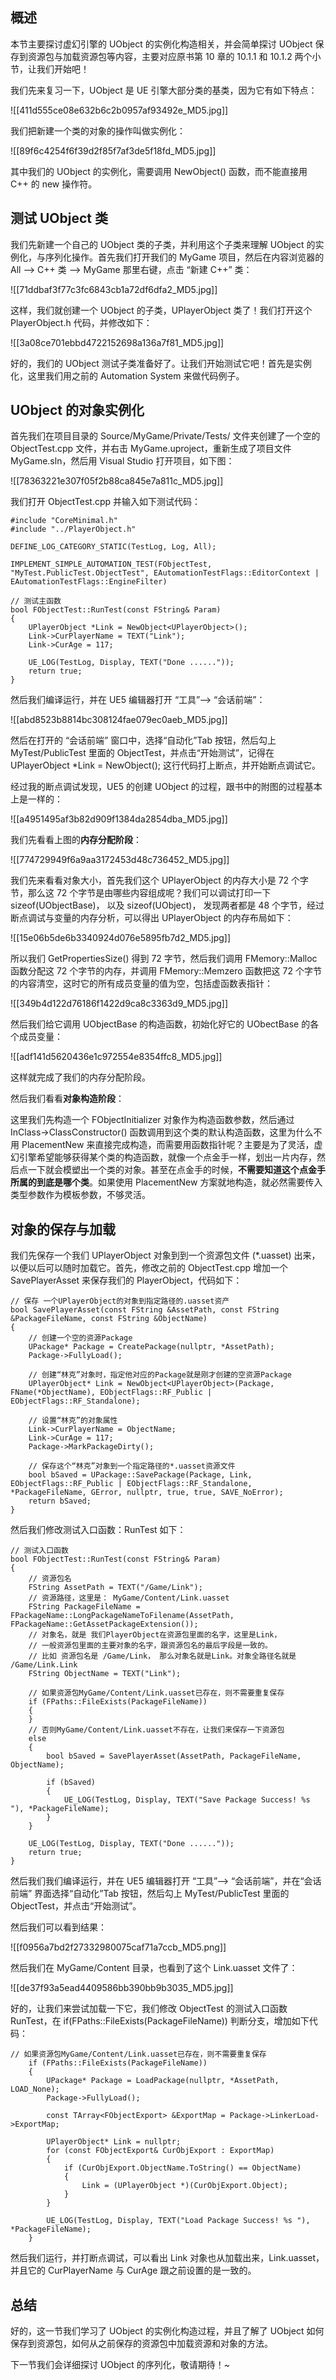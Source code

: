 ## 概述

本节主要探讨虚幻引擎的 UObject 的实例化构造相关，并会简单探讨 UObject 保存到资源包与加载资源包等内容，主要对应原书第 10 章的 10.1.1 和 10.1.2 两个小节，让我们开始吧！

我们先来复习一下，UObject 是 UE 引擎大部分类的基类，因为它有如下特点：

![[411d555ce08e632b6c2b0957af93492e_MD5.jpg]]

我们把新建一个类的对象的操作叫做实例化：

![[89f6c4254f6f39d2f85f7af3de5f18fd_MD5.jpg]]

其中我们的 UObject 的实例化，需要调用 NewObject<T>() 函数，而不能直接用 C++ 的 new 操作符。

## 测试 UObject 类

我们先新建一个自己的 UObject 类的子类，并利用这个子类来理解 UObject 的实例化，与序列化操作。首先我们打开我们的 MyGame 项目，然后在内容浏览器的 All --> C++ 类 --> MyGame 那里右键，点击 “新建 C++” 类：

![[71ddbaf3f77c3fc6843cb1a72df6dfa2_MD5.jpg]]

这样，我们就创建一个 UObject 的子类，UPlayerObject 类了！我们打开这个 PlayerObject.h 代码，并修改如下：

![[3a08ce701ebbd4722152698a136a7f81_MD5.jpg]]

好的，我们的 UObject 测试子类准备好了。让我们开始测试它吧！首先是实例化，这里我们用之前的 Automation System 来做代码例子。

## UObject 的对象实例化

首先我们在项目目录的 Source/MyGame/Private/Tests/ 文件夹创建了一个空的 ObjectTest.cpp 文件，并右击 MyGame.uproject，重新生成了项目文件 MyGame.sln，然后用 Visual Studio 打开项目，如下图：

![[78363221e307f05f2b88ca845e7a811c_MD5.jpg]]

我们打开 ObjectTest.cpp 并输入如下测试代码：

```
#include "CoreMinimal.h"
#include "../PlayerObject.h"

DEFINE_LOG_CATEGORY_STATIC(TestLog, Log, All);

IMPLEMENT_SIMPLE_AUTOMATION_TEST(FObjectTest, "MyTest.PublicTest.ObjectTest", EAutomationTestFlags::EditorContext | EAutomationTestFlags::EngineFilter)

// 测试主函数
bool FObjectTest::RunTest(const FString& Param)
{
	UPlayerObject *Link = NewObject<UPlayerObject>();
	Link->CurPlayerName = TEXT("Link");
	Link->CurAge = 117;

	UE_LOG(TestLog, Display, TEXT("Done ......"));
	return true;
}
```

然后我们编译运行，并在 UE5 编辑器打开 “工具”--> “会话前端”：

![[abd8523b8814bc308124fae079ec0aeb_MD5.jpg]]

然后在打开的 “会话前端” 窗口中，选择“自动化”Tab 按钮，然后勾上 MyTest/PublicTest 里面的 ObjectTest，并点击“开始测试”，记得在 UPlayerObject *Link = NewObject<UPlayerObject>(); 这行代码打上断点，并开始断点调试它。

经过我的断点调试发现，UE5 的创建 UObject 的过程，跟书中的附图的过程基本上是一样的：  

![[a4951495af3b82d909f1384da2854dba_MD5.jpg]]

我们先看看上图的**内存分配阶段**：

![[774729949f6a9aa3172453d48c736452_MD5.jpg]]

我们先来看看对象大小，首先我们这个 UPlayerObject 的内存大小是 72 个字节，那么这 72 个字节是由哪些内容组成呢？我们可以调试打印一下 sizeof(UObjectBase)， 以及 sizeof(UObject)， 发现两者都是 48 个字节，经过断点调试与变量的内存分析，可以得出 UPlayerObject 的内存布局如下：

![[15e06b5de6b3340924d076e5895fb7d2_MD5.jpg]]

所以我们 GetPropertiesSize() 得到 72 字节，然后我们调用 FMemory::Malloc 函数分配这 72 个字节的内存，并调用 FMemory::Memzero 函数把这 72 个字节的内容清空，这时它的所有成员变量的值为空，包括虚函数表指针：

![[349b4d122d76186f1422d9ca8c3363d9_MD5.jpg]]

然后我们给它调用 UObjectBase 的构造函数，初始化好它的 UObectBase 的各个成员变量：

![[adf141d5620436e1c972554e8354ffc8_MD5.jpg]]

这样就完成了我们的内存分配阶段。

然后我们看看**对象构造阶段**：

这里我们先构造一个 FObjectInitializer 对象作为构造函数参数，然后通过 InClass->ClassConstructor() 函数调用到这个类的默认构造函数，这里为什么不用 PlacementNew 来直接完成构造，而需要用函数指针呢？主要是为了灵活，虚幻引擎希望能够获得某个类的构造函数，就像一个点金手一样，划出一片内存，然后点一下就会模塑出一个类的对象。甚至在点金手的时候，**不需要知道这个点金手所属的到底是哪个类**。如果使用 PlacementNew 方案就地构造，就必然需要传入类型参数作为模板参数，不够灵活。

## 对象的保存与加载

我们先保存一个我们 UPlayerObject 对象到到一个资源包文件 (*.uasset) 出来，以便以后可以随时加载它。首先，修改之前的 ObjectTest.cpp 增加一个 SavePlayerAsset 来保存我们的 PlayerObject，代码如下：

```
// 保存 一个UPlayerObject的对象到指定路径的.uasset资产
bool SavePlayerAsset(const FString &AssetPath, const FString &PackageFileName, const FString &ObjectName)
{
	// 创建一个空的资源Package
	UPackage* Package = CreatePackage(nullptr, *AssetPath);
	Package->FullyLoad();

	// 创建“林克”对象时，指定他对应的Package就是刚才创建的空资源Package
	UPlayerObject* Link = NewObject<UPlayerObject>(Package, FName(*ObjectName), EObjectFlags::RF_Public | EObjectFlags::RF_Standalone);

	// 设置“林克”的对象属性
	Link->CurPlayerName = ObjectName;
	Link->CurAge = 117;
	Package->MarkPackageDirty();

	// 保存这个“林克”对象到一个指定路径的*.uasset资源文件
	bool bSaved = UPackage::SavePackage(Package, Link, EObjectFlags::RF_Public | EObjectFlags::RF_Standalone, *PackageFileName, GError, nullptr, true, true, SAVE_NoError);
	return bSaved;
}
```

然后我们修改测试入口函数：RunTest 如下：

```
// 测试入口函数
bool FObjectTest::RunTest(const FString& Param)
{
	// 资源包名
	FString AssetPath = TEXT("/Game/Link");
	// 资源路径，这里是： MyGame/Content/Link.uasset
	FString PackageFileName = FPackageName::LongPackageNameToFilename(AssetPath, FPackageName::GetAssetPackageExtension());
	// 对象名，就是 我们PlayerObject在资源包里面的名字，这里是Link，
	// 一般资源包里面的主要对象的名字，跟资源包名的最后字段是一致的。
	// 比如 资源包名是 /Game/Link， 那么对象名就是Link。对象全路径名就是 /Game/Link.Link
	FString ObjectName = TEXT("Link");

	// 如果资源包MyGame/Content/Link.uasset已存在，则不需要重复保存
	if (FPaths::FileExists(PackageFileName))
	{
	}
	// 否则MyGame/Content/Link.uasset不存在，让我们来保存一下资源包
	else
	{
		bool bSaved = SavePlayerAsset(AssetPath, PackageFileName, ObjectName);

		if (bSaved)
		{
			UE_LOG(TestLog, Display, TEXT("Save Package Success! %s "), *PackageFileName);
		}
	}

	UE_LOG(TestLog, Display, TEXT("Done ......"));
	return true;
}
```

然后我们我们编译运行，并在 UE5 编辑器打开 “工具”--> “会话前端”，并在“会话前端” 界面选择“自动化”Tab 按钮，然后勾上 MyTest/PublicTest 里面的 ObjectTest，并点击“开始测试”。

然后我们可以看到结果：

![[f0956a7bd2f27332980075caf71a7ccb_MD5.png]]

然后我们在 MyGame/Content 目录，也看到了这个 Link.uasset 文件了：

![[de37f93a5ead4409586bb390bb9b3035_MD5.jpg]]

好的，让我们来尝试加载一下它，我们修改 ObjectTest 的测试入口函数 RunTest，在 if(FPaths::FileExists(PackageFileName)) 判断分支，增加如下代码：

```
// 如果资源包MyGame/Content/Link.uasset已存在，则不需要重复保存
	if (FPaths::FileExists(PackageFileName))
	{
		UPackage* Package = LoadPackage(nullptr, *AssetPath, LOAD_None);
		Package->FullyLoad();

		const TArray<FObjectExport> &ExportMap = Package->LinkerLoad->ExportMap;

		UPlayerObject* Link = nullptr;
		for (const FObjectExport& CurObjExport : ExportMap)
		{
			if (CurObjExport.ObjectName.ToString() == ObjectName)
			{
				Link = (UPlayerObject *)(CurObjExport.Object);
			}
		}

		UE_LOG(TestLog, Display, TEXT("Load Package Success! %s "), *PackageFileName);
	}
```

然后我们运行，并打断点调试，可以看出 Link 对象也从加载出来，Link.uasset，并且它的 CurPlayerName 与 CurAge 跟之前设置的是一致的。

## 总结

好的，这一节我们学习了 UObject 的实例化构造过程，并且了解了 UObject 如何保存到资源包，如何从之前保存的资源包中加载资源和对象的方法。

下一节我们会详细探讨 UObject 的序列化，敬请期待！~